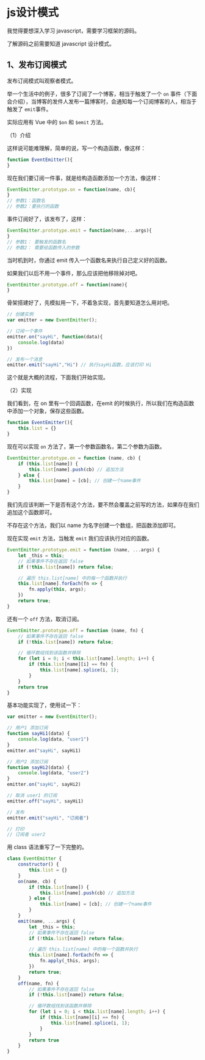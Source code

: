 # js设计模式

我觉得要想深入学习 javascript，需要学习框架的源码。

了解源码之前需要知道 javascript 设计模式。

## 1、发布订阅模式

发布订阅模式叫观察者模式。

举一个生活中的例子，很多了订阅了一个博客，相当于触发了一个 `on` 事件（下面会介绍），当博客的发件人发布一篇博客时，会通知每一个订阅博客的人，相当于触发了 `emit`事件。

实际应用有 Vue 中的 `$on` 和 `$emit` 方法。

（1）介绍

这样说可能难理解，简单的说，写一个构造函数，像这样：

```js
function EventEmitter(){
}
```

现在我们要订阅一件事，就是给构造函数添加一个方法，像这样：

```js
EventEmitter.prototype.on = function(name, cb){
}
// 参数1：函数名
// 参数2：要执行的函数
```

事件订阅好了，该发布了，这样：

```js
EventEmitter.prototype.emit = function(name,...args){
}
// 参数1： 要触发的函数名
// 参数2： 需要给函数传入的参数
```

当时机到时，你通过 emit 传入一个函数名来执行自己定义好的函数。

如果我们以后不用一个事件，那么应该把他移除掉对吧。

```js
EventEmitter.prototype.off = function(name){
}
```

骨架搭建好了，先模拟用一下，不着急实现，首先要知道怎么用对吧。

```js
// 创建实例
var emitter = new EventEmitter();

// 订阅一个事件
emitter.on("sayHi", function(data){
    console.log(data)
})

// 发布一个消息
emitter.emit("sayHi","Hi") // 执行sayHi函数，应该打印 Hi
```

这个就是大概的流程，下面我们开始实现。

（2）实现

我们看到，在 on 里有一个回调函数，在emit 的时候执行，所以我们在构造函数中添加一个对象，保存这些函数。

```js
function EventEmitter(){
    this.list = {}
}
```

现在可以实现 `on` 方法了，第一个参数函数名，第二个参数为函数。

```js
EventEmitter.prototype.on = function (name, cb) {
    if (this.list[name]) {
        this.list[name].push(cb) // 追加方法
    } else {
        this.list[name] = [cb]; // 创建一个name事件
    }
}
```

我们先应该判断一下是否有这个方法，要不然会覆盖之前写的方法，如果存在我们追加这个函数即可。

不存在这个方法，我们以 name 为名字创建一个数组，把函数添加即可。

现在实现 `emit` 方法，当触发 `emit` 我们应该执行对应的函数。

```js
EventEmitter.prototype.emit = function (name, ...args) {
    let _this = this;
    // 如果事件不存在返回 false
    if (!this.list[name]) return false;

    // 遍历 this.list[name] 中的每一个函数并执行
    this.list[name].forEach(fn => {
        fn.apply(this, args);
    })
    return true;
}
```

还有一个 `off` 方法，取消订阅。

```js
EventEmitter.prototype.off = function (name, fn) {
    // 如果事件不存在返回 false
    if (!this.list[name]) return false;

    // 循环数组找到该函数并移除
    for (let i = 0; i < this.list[name].length; i++) {
        if (this.list[name][i] == fn) {
            this.list[name].splice(i, 1);
        }
    }
    return true
}
```

基本功能实现了，使用试一下：

```js
var emitter = new EventEmitter();

// 用户1 添加订阅
function sayHi1(data) {
    console.log(data, "user1")
}
emitter.on("sayHi", sayHi1)

// 用户2 添加订阅
function sayHi2(data) {
    console.log(data, "user2")
}
emitter.on("sayHi", sayHi2)

// 取消 user1 的订阅
emitter.off("sayHi", sayHi1)

// 发布
emitter.emit("sayHi", "订阅者")

// 打印
// 订阅者 user2
```

用 class 语法重写了一下完整的。

```js
class EventEmitter {
    constructor() {
        this.list = {}
    }
    on(name, cb) {
        if (this.list[name]) {
            this.list[name].push(cb) // 追加方法
        } else {
            this.list[name] = [cb]; // 创建一个name事件
        }
    }
    emit(name, ...args) {
        let _this = this;
        // 如果事件不存在返回 false
        if (!this.list[name]) return false;

        // 遍历 this.list[name] 中的每一个函数并执行
        this.list[name].forEach(fn => {
            fn.apply(_this, args);
        })
        return true;
    }
    off(name, fn) {
        // 如果事件不存在返回 false
        if (!this.list[name]) return false;

        // 循环数组找到该函数并移除
        for (let i = 0; i < this.list[name].length; i++) {
            if (this.list[name][i] == fn) {
                this.list[name].splice(i, 1);
            }
        }
        return true
    }
}
```

<!-- ## 2、单列模式

单例模式的核心是：**确保只有一个实例，并且提供全局访问**。

```js
class 
``` -->

<comment-comment/> 
